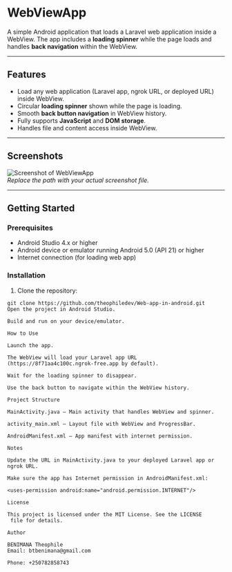 # WebViewApp

A simple Android application that loads a Laravel web application inside a WebView. The app includes a **loading spinner** while the page loads and handles **back navigation** within the WebView.

---

## Features

- Load any web application (Laravel app, ngrok URL, or deployed URL) inside WebView.
- Circular **loading spinner** shown while the page is loading.
- Smooth **back button navigation** in WebView history.
- Fully supports **JavaScript** and **DOM storage**.
- Handles file and content access inside WebView.

---

## Screenshots

![Screenshot of WebViewApp](path/to/your/screenshot.png)  
*Replace the path with your actual screenshot file.*

---

## Getting Started

### Prerequisites

- Android Studio 4.x or higher
- Android device or emulator running Android 5.0 (API 21) or higher
- Internet connection (for loading web app)

### Installation

1. Clone the repository:

```
git clone https://github.com/theophiledev/Web-app-in-android.git
Open the project in Android Studio.

Build and run on your device/emulator.

How to Use

Launch the app.

The WebView will load your Laravel app URL (https://8f71aa4c100c.ngrok-free.app by default).

Wait for the loading spinner to disappear.

Use the back button to navigate within the WebView history.

Project Structure

MainActivity.java – Main activity that handles WebView and spinner.

activity_main.xml – Layout file with WebView and ProgressBar.

AndroidManifest.xml – App manifest with internet permission.

Notes

Update the URL in MainActivity.java to your deployed Laravel app or ngrok URL.

Make sure the app has Internet permission in AndroidManifest.xml:

<uses-permission android:name="android.permission.INTERNET"/>

License

This project is licensed under the MIT License. See the LICENSE
 file for details.

Author

BENIMANA Theophile
Email: btbenimana@gmail.com

Phone: +250782858743

```

